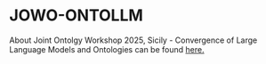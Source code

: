 # JOWO-ONTOLLM
About Joint Ontolgy Workshop 2025, Sicily - Convergence of Large Language Models and Ontologies can be found [here.](https://cbp1012.github.io/JOWO-ONTOLLM/)
